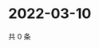 # 2022-03-10

共 0 条

<!-- BEGIN WEIBO -->
<!-- 最后更新时间 Thu Mar 10 2022 22:11:20 GMT+0800 (China Standard Time) -->

<!-- END WEIBO -->

